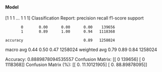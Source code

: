 #### Model
[1 1 1 ... 1 1 1]
Classification Report:
              precision    recall  f1-score   support

           0       0.00      0.00      0.00    139656
           1       0.89      1.00      0.94   1118368

    accuracy                           0.89   1258024
   macro avg       0.44      0.50      0.47   1258024
weighted avg       0.79      0.89      0.84   1258024

Accuracy: 0.8889878094535557
Confusion Matrix:
[[      0  139656]
 [      0 1118368]]
Confusion Matrix (%):
[[ 0.         11.10121905]
 [ 0.         88.89878095]]
